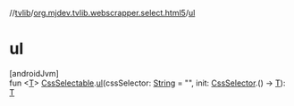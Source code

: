 //[tvlib](../../index.md)/[org.mjdev.tvlib.webscrapper.select.html5](index.md)/[ul](ul.md)

# ul

[androidJvm]\
fun &lt;[T](ul.md)&gt; [CssSelectable](../org.mjdev.tvlib.webscrapper.select/-css-selectable/index.md).[ul](ul.md)(cssSelector: [String](https://kotlinlang.org/api/latest/jvm/stdlib/kotlin/-string/index.html) = &quot;&quot;, init: [CssSelector](../org.mjdev.tvlib.webscrapper.select/-css-selector/index.md).() -&gt; [T](ul.md)): [T](ul.md)
